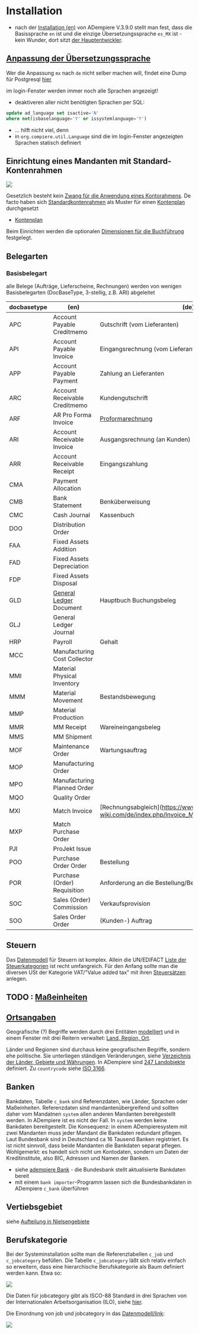 # Installation

* nach der [Installation (en)](http://wiki.adempiere.net/Installation_Steps) von ADempiere V.3.9.0 stellt man fest, dass die Basissprache  `en` ist und die einzige Übersetzungssprache `es_MX` ist - kein Wunder, dort sitzt [der Hauptentwickler](https://github.com/e-Evolution).  

## [Anpassung der Übersetzungssprache](http://wiki.idempiere.org/de/Sprache_%28Fenster_ID-106%29#Beitr.C3.A4ge)

Wer die Anpassung `mx` nach `de` nicht selber machen will, findet eine Dump für Postgresql [hier](https://github.com/klst-de/de-mpiere/tree/master/data/seed)

im login-Fenster werden immer noch alle Sprachen angezeigt!

* deaktiveren aller nicht benötigten Sprachen per SQL:

```sql
update ad_language set isactive='N'
where not(isbaselanguage='Y' or issystemlanguage='Y')
```

* ...  hilft nicht viel, denn
* in `org.compiere.util.Language` sind die im login-Fenster angezeigten Sprachen statisch definiert

## Einrichtung eines Mandanten mit Standard-Kontenrahmen

![](../.gitbook/assets/InitialClientSetup-Dim.PNG)

Gesetzlich besteht kein [Zwang für die Anwendung eines Kontorahmens](http://wirtschaftslexikon.gabler.de/Archiv/6469/erlasskontenrahmen-v8.html). De facto haben sich [Standardkontenrahmen](https://de.wikipedia.org/wiki/Kontenrahmen#Standardkontenrahmen) als Muster für einen [Kontenplan](https://de.wikipedia.org/wiki/Kontenplan) durchgesetzt

* [Kontenplan](http://wiki.idempiere.org/de/Ersteinrichtung_Mandant#Hinweise_zu_Kontenpl.C3.A4nen)

Beim Einrichten werden die optionalen [Dimensionen für die Buchführung](2.8-acc.md) festgelegt.

## Belegarten

### Basisbelegart

alle Belege (Aufträge, Lieferscheine, Rechnungen) werden von wenigen Basisbelegarten (DocBaseType, 3-stellig, z.B. ARI) abgeleitet

docbasetype | (en)                          | (de)
----------- | ----------------------------- | ----
APC         | Account Payable Creditmemo    | Gutschrift (vom Lieferanten)
API         | Account Payable Invoice       | Eingangsrechnung (vom Lieferanten)
APP         | Account Payable Payment       | Zahlung an Lieferanten 
ARC         | Account Receivable Creditmemo | Kundengutschrift
ARF         | AR Pro Forma Invoice          | [Proformarechnung](https://de.wikipedia.org/wiki/Proformarechnung)
ARI         | Account Receivable Invoice    | Ausgangsrechnung (an Kunden) 
ARR         | Account Receivable Receipt    | Eingangszahlung
CMA         | Payment Allocation            | 
CMB         | Bank Statement                | Benküberweisung 
CMC         | Cash Journal                  | Kassenbuch
DOO         | Distribution Order            |  
FAA         | Fixed Assets Addition         |
FAD         | Fixed Assets Depreciation     |   
FDP         | Fixed Assets Disposal         | 
GLD         | [General Ledger](https://en.wikipedia.org/wiki/General_ledger) Document | Hauptbuch Buchungsbeleg   
GLJ         | General Ledger Journal        |
HRP         | Payroll                       | Gehalt 
MCC         | Manufacturing Cost Collector  | 
MMI         | Material Physical Inventory   |   
MMM         | Material Movement             | Bestandsbewegung  
MMP         | Material Production           | 
MMR         | MM Receipt                    | Wareineingangsbeleg  
MMS         | MM Shipment                   | 
MOF         | Maintenance Order             | Wartungsauftrag 
MOP         | Manufacturing Order           |  
MPO         | Manufacturing Planned Order   | 
MQO         | Quality Order                 | 
MXI         | Match Invoice                 | [Rechnungsabgleich](https://www.controlling-wiki.com/de/index.php/Invoice_Matching_(Rechnungsabgleich)
MXP         | Match Purchase Order          |   
PJI         | ProJekt Issue                 |  
POO         | Purchase Order Order          | Bestellung   
POR         | Purchase (Order) Requisition  | Anforderung an die Bestellung/Bedarfsmeldung
SOC         | Sales (Order) Commission      | Verkaufsprovision  
SOO         | Sales Order Order             | (Kunden-) Auftrag   



## Steuern 

Das [Datenmodell](https://globalqss.com/idempiere/5.1_20171111/schemaspy/Tax/relationships.html) für Steuern ist komplex. Allein die UN/EDIFACT [Liste der Steuerkategorien](http://www.unece.org/trade/untdid/d13b/tred/tred5153.htm) ist recht umfangreich. Für den Anfang sollte man die diversen USt der Kategorie VAT/"Value added tax" mit ihren [Steuersätzen](https://de.wikipedia.org/wiki/Umsatzsteuer#Umsatzsteuer_in_EU-L.C3.A4ndern) anlegen.

## TODO : [Maßeinheiten](http://wiki.idempiere.org/de/Ma%C3%9Feinheit_%28Fenster_ID-120%29)

## [Ortsangaben](https://bitbucket.org/eugenh/idempiere/wiki/Orte#!landerspezifische-einstellungen) 

Geografische (?) Begriffe werden durch drei Entitäten [modelliert](https://bitbucket.org/eugenh/idempiere/wiki/Orte#!datenmodell) und in einem Fenster mit drei Reitern verwaltet: [Land, Region, Ort](http://wiki.idempiere.org/de/Land,_Region,_Ort_%28Fenster_ID-122%29).

Länder und Regionen sind durchaus keine geografischen Begriffe, sondern ehe politische. Sie unterliegen ständigen Veränderungen, siehe [Verzeichnis der Länder, Gebiete und Währungen](http://publications.europa.eu/code/de/de-5000500.htm). In ADempiere sind [247 Landobjekte](https://bitbucket.org/eugenh/idempiere/wiki/Orte#!lander) definiert. Zu `countrycode` siehe [ISO 3166](https://www.iso.org/obp/ui/#iso:pub:PUB500001:en).

## Banken

Bankdaten, Tabelle `c_bank` sind Referenzdaten, wie Länder, Sprachen oder Maßeinheiten. Referenzdaten sind mandantenübergreifend und sollten daher vom Mandatnen `system` allen anderen Mandanten bereitgestellt werden. In ADempiere ist es nicht der Fall. In `system` werden keine Bankdaten bereitgestellt. Die Konsequenz: in einem ADempieresystem mit zwei Mandanten muss jeder Mandant die Bankdaten redundant pflegen. Laut Bundesbank sind in Deutschland ca 16 Tausend Banken registriert. Es ist nicht sinnvoll, dass beide Mandanten die Bankdaten separat pflegen. Wohlgemerkt: es handelt sich nicht um Kontodaten, sondern um Daten der Kreditinstitute, also BIC, Adressen und Namen der Banken.

* siehe [adempiere Bank](http://wiki.adempiere.net/DE/Bank#Beitr.C3.A4ge) - die Bundesbank stellt aktualisierte Bankdaten bereit
* mit einem `bank importer`-Programm lassen sich die Bundesbankdaten in ADempiere `c_bank` überführen

## Vertiebsgebiet

siehe [Aufteilung in Nielsengebiete](http://wiki.idempiere.org/de/Baum_%28Fenster_ID-163%29#SalesRegion)

## Berufskategorie

Bei der Systeminstallation sollte man die Referenztabellen `c_job` und `c_jobcategory` befüllen. Die Tabelle `c_jobcategory` läßt sich relativ einfach so erweitern, dass eine hierarchische Berufskategorie als Baum definiert werden kann. Etwa so:

![](../.gitbook/assets/jobcat-tree.PNG)

Die Daten für jobcategory gibt als ISCO-88 Standard in drei Sprachen von der Internationalen Arbeitsorganisation (ILO), siehe [hier](http://wiki.idempiere.org/de/Positionskategorie_%28Fenster_ID-352%29#Berufskategorien).

Die Einordnung von job und jobcategory in das [Datenmodell/link](https://globalqss.com/idempiere/1.0c/schemaspy/OrgUser/relationships.html):

![](../.gitbook/assets/job+jobcat-model.PNG)


